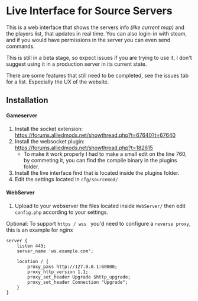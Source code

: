 # Live Interface for Source Servers

This is a web interface that shows the servers info _(like current map)_ and the players list, that updates in real time.
You can also login-in with steam, and if you would have permissions in the server you can even send commands.

This is still in a beta stage, so expect issues if you are trying to use it, I don't suggest using it in a production server in its current state.

There are some features that still need to be completed, see the issues tab for a list.
Especially the UX of the website.

## Installation

#### Gameserver
1. Install the socket extension: https://forums.alliedmods.net/showthread.php?t=67640?t=67640
2. Install the websocket plugin: https://forums.alliedmods.net/showthread.php?t=182615
    * To make it work properly I had to make a small edit on the line 760, by commeting it, you can find the compile binary in the plugins folder.
3. Install the live interface find that is located inside the plugins folder.
4. Edit the settings located in `cfg/sourcemod/`
#### WebServer
1. Upload to your webserver the files located inside `WebServer/` then edit `config.php` according to your settings.

Optional:
To support `https / wss ` you'd need to configure a `reverse proxy`, this is an example for nginx
```
server {
	listen 443;
	server_name 'ws.example.com';
  
	location / {
	    proxy_pass http://127.0.0.1:60000;
		proxy_http_version 1.1;
		proxy_set_header Upgrade $http_upgrade;
		proxy_set_header Connection "Upgrade";
	}
}
```